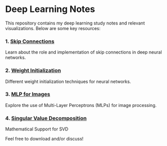 # Deep Learning Notes

This repository contains my deep learning study notes and relevant visualizations. Below are some key resources:

### 1. **[Skip Connections](https://github.com/bishram-acharya/Deep-Learning-Notes/blob/main/Skip%20Connections.png)**
Learn about the role and implementation of skip connections in deep neural networks.

### 2. **[Weight Initialization](https://github.com/bishram-acharya/Deep-Learning-Notes/blob/main/Weight_initialization.png)**
Different weight initialization techniques for neural networks.

### 3. **[MLP for Images](https://github.com/bishram-acharya/Deep-Learning-Notes/blob/main/mlp_for_images.png)**
Explore the use of Multi-Layer Perceptrons (MLPs) for image processing.

### 4. **[Singular Value Decomposition](https://github.com/bishram-acharya/Deep-Learning-Notes/blob/main/singular_value_decomposition.png)**
Mathematical Support for SVD

Feel free to download and/or discuss!
